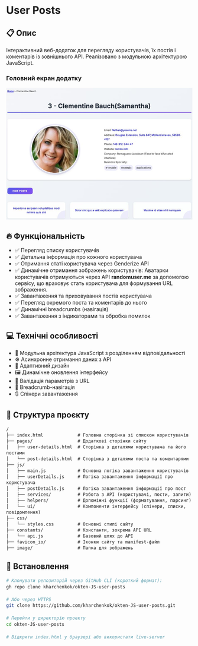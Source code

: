 # User Posts

## 📋 Опис

Інтерактивний веб-додаток для перегляду користувачів, їх постів і коментарів із зовнішнього API. Реалізовано з модульною архітектурою JavaScript.

### Головний екран додатку
![Головний екран додатку](./image/opg/opg.jpg)

## 🔥 Функціональність

- ✅ Перегляд списку користувачів
- ✅ Детальна інформація про кожного користувача
- ✅ Отримання статі користувача через Genderize API
- ✅ Динамічне отримання зображень користувачів: Аватарки користувачів отримуються через API **randomuser.me** за допомогою сервісу, що враховує стать користувача для формування URL зображення.
- ✅ Завантаження та приховування постів користувача
- ✅ Перегляд окремого поста та коментарів до нього
- ✅ Динамічні breadcrumbs (навігація)
- ✅ Завантаження з індикаторами та обробка помилок


## 💻 Технічні особливості

- 🔗 Модульна архітектура JavaScript з розділенням відповідальності
- ⚙️ Асинхронне отримання даних з API
- 📱 Адаптивний дизайн
- 🖼️ Динамічне оновлення інтерфейсу
- 🧠 Валідація параметрів з URL
- 🧭 Breadcrumb-навігація
- 🔃 Спінери завантаження


## 📂 Структура проєкту

```
/
├── index.html             # Головна сторінка зі списком користувачів
├── pages/                 # Додаткові сторінки сайту
│   ├── user-details.html  # Сторінка з деталями користувача та його постами
│   └── post-details.html  # Сторінка з деталями поста та коментарями
├── js/
│   ├── main.js            # Основна логіка завантаження користувачів
│   ├── userDetails.js     # Логіка завантаження інформації про користувача
│   ├── postDetails.js     # Логіка завантаження інформації про пост
│   ├── services/          # Робота з API (користувачі, пости, запити)
│   ├── helpers/           # Допоміжні функції (форматування, парсинг)
│   └── ui/                # Компоненти інтерфейсу (спінери, списки, повідомлення)
├── css/
│   └── styles.css         # Основні стилі сайту
├── constants/             # Константи, зокрема API URL
│   └── api.js             # Базовий шлях до API
├── favicon_io/            # Іконки сайту та manifest-файл
├── image/                 # Папка для зображень
```


## 🔧 Встановлення

```bash
# Клонувати репозиторій через GitHub CLI (короткий формат):
gh repo clone kharchenkok/okten-JS-user-posts

# Або через HTTPS
git clone https://github.com/kharchenkok/okten-JS-user-posts.git

# Перейти у директорію проекту
cd okten-JS-user-posts

# Відкрити index.html у браузері або використати live-server
```

